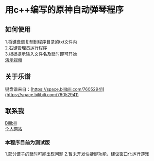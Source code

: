 # 用c++编写的原神自动弹琴程序

## 如何使用

 1.将键盘谱复制到程序目录的txt文件内 <br>
 2.右键管理员运行程序 <br>
 3.根据提示输入文件名及延时即可开始 <br>
 [演示视频](https://www.bilibili.com/video/BV1iA4y197Qk?spm_id_from=333.999.0.0)
 

## 关于乐谱

键盘谱来自：[https://space.bilibili.com/76052941](https://space.bilibili.com/76052941)  

## 联系我

[Bilibili](https://space.bilibili.com/555591493) <br>
[个人网站](https://www.wanqiu.tk) <br>

### 本程序目前为测试版

1.部分谱子的延时可能出现问题
2.暂未开发快捷键功能，建议窗口化运行游戏
